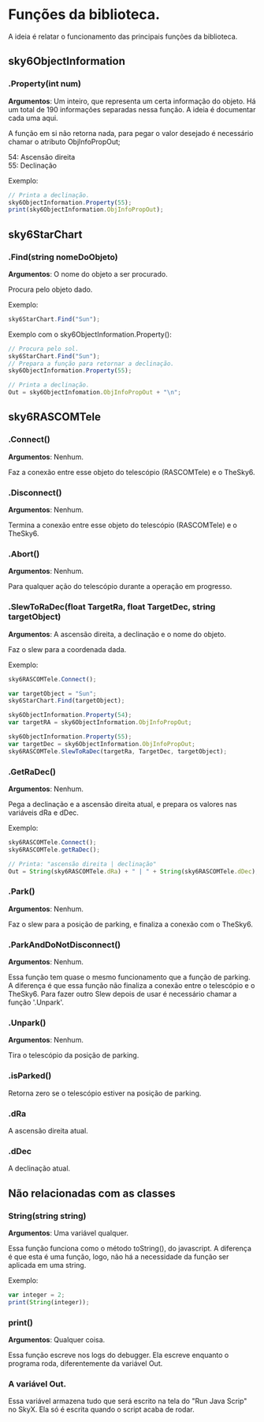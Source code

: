 # Funções da biblioteca.

A ideia é relatar o funcionamento das principais funções da biblioteca.

## sky6ObjectInformation

### .Property(int num)

**Argumentos**: Um inteiro, que representa um certa informação do objeto. Há um total de 190 informações separadas nessa função. A ideia é documentar cada uma aqui.

A função em si não retorna nada, para pegar o valor desejado é necessário chamar o atributo ObjInfoPropOut;

54: Ascensão direita\
55: Declinação

Exemplo:
```javascript
// Printa a declinação.
sky6ObjectInformation.Property(55);
print(sky6ObjectInformation.ObjInfoPropOut);
```

## sky6StarChart

### .Find(string nomeDoObjeto)

**Argumentos**: O nome do objeto a ser procurado.

Procura pelo objeto dado.

Exemplo:
```javascript
sky6StarChart.Find("Sun");
```
Exemplo com o sky6ObjectInformation.Property():

```javascript
// Procura pelo sol.
sky6StarChart.Find("Sun");
// Prepara a função para retornar a declinação.
sky6ObjectInformation.Property(55);

// Printa a declinação.
Out = sky6ObjectInfomation.ObjInfoPropOut + "\n";
```

## sky6RASCOMTele

### .Connect()

**Argumentos**: Nenhum.

Faz a conexão entre esse objeto do telescópio (RASCOMTele) e o TheSky6.

### .Disconnect()

**Argumentos**: Nenhum.

Termina a conexão entre esse objeto do telescópio (RASCOMTele) e o TheSky6.

### .Abort()

**Argumentos**: Nenhum.

Para qualquer ação do telescópio durante a operação em progresso.

### .SlewToRaDec(float TargetRa, float TargetDec, string targetObject)

**Argumentos**: A ascensão direita, a declinação e o nome do objeto.

Faz o slew para a coordenada dada.

Exemplo:
```javascript
sky6RASCOMTele.Connect();

var targetObject = "Sun";
sky6StarChart.Find(targetObject);

sky6ObjectInformation.Property(54);
var targetRA = sky6ObjectInformation.ObjInfoPropOut;

sky6ObjectInformation.Property(55);
var targetDec = sky6ObjectInformation.ObjInfoPropOut;
sky6RASCOMTele.SlewToRaDec(targetRa, TargetDec, targetObject);
```

### .GetRaDec()

**Argumentos**: Nenhum.

Pega a declinação e a ascensão direita atual, e prepara os valores nas variáveis dRa e dDec.

Exemplo:
```javascript
sky6RASCOMTele.Connect();
sky6RASCOMTele.getRaDec();

// Printa: "ascensão direita | declinação"
Out = String(sky6RASCOMTele.dRa) + " | " + String(sky6RASCOMTele.dDec);
```

### .Park()

**Argumentos**: Nenhum.

Faz o slew para a posição de parking, e finaliza a conexão com o TheSky6.

### .ParkAndDoNotDisconnect()

**Argumentos**: Nenhum.

Essa função tem quase o mesmo funcionamento que a função de parking. A diferença é que essa função não finaliza a conexão entre o telescópio e o TheSky6. 
Para fazer outro Slew depois de usar é necessário chamar a função '.Unpark'.

### .Unpark()

**Argumentos**: Nenhum.

Tira o telescópio da posição de parking.

### .isParked()

Retorna zero se o telescópio estiver na posição de parking.

### .dRa

A ascensão direita atual.

### .dDec

A declinação atual.

## Não relacionadas com as classes

### String(string string)

**Argumentos**: Uma variável qualquer.

Essa função funciona como o método toString(), do javascript. A diferença é que esta é uma função, logo, não há a necessidade da função ser aplicada em uma string.

Exemplo:
```javascript
var integer = 2;
print(String(integer));
```

### print()

**Argumentos**: Qualquer coisa.

Essa função escreve nos logs do debugger. Ela escreve enquanto o programa roda, diferentemente da variável Out.

### A variável Out.

Essa variável armazena tudo que será escrito na tela do "Run Java Scrip" no SkyX. Ela só é escrita quando o script acaba de rodar.